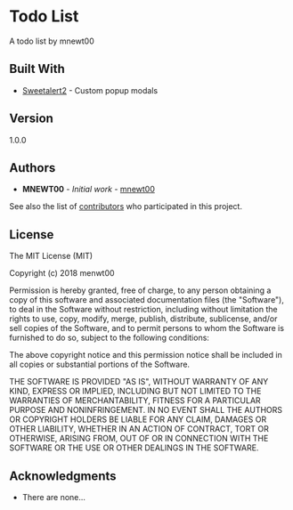 # Todo List

A todo list by mnewt00

## Built With

* [Sweetalert2](http://sweetalert2.github.io/) - Custom popup modals

## Version
1.0.0
## Authors

* **MNEWT00** - *Initial work* - [mnewt00](https://github.com/mnewt00)

See also the list of [contributors](https://github.com/your/project/contributors) who participated in this project.

## License

The MIT License (MIT)

Copyright (c) 2018 menwt00

Permission is hereby granted, free of charge, to any person obtaining a copy of this software and associated documentation files (the "Software"), to deal in the Software without restriction, including without limitation the rights to use, copy, modify, merge, publish, distribute, sublicense, and/or sell copies of the Software, and to permit persons to whom the Software is furnished to do so, subject to the following conditions:

The above copyright notice and this permission notice shall be included in all copies or substantial portions of the Software.

THE SOFTWARE IS PROVIDED "AS IS", WITHOUT WARRANTY OF ANY KIND, EXPRESS OR IMPLIED, INCLUDING BUT NOT LIMITED TO THE WARRANTIES OF MERCHANTABILITY, FITNESS FOR A PARTICULAR PURPOSE AND NONINFRINGEMENT. IN NO EVENT SHALL THE AUTHORS OR COPYRIGHT HOLDERS BE LIABLE FOR ANY CLAIM, DAMAGES OR OTHER LIABILITY, WHETHER IN AN ACTION OF CONTRACT, TORT OR OTHERWISE, ARISING FROM, OUT OF OR IN CONNECTION WITH THE SOFTWARE OR THE USE OR OTHER DEALINGS IN THE SOFTWARE.

## Acknowledgments

* There are none...

